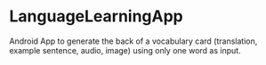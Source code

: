 # LanguageLearningApp
Android App to generate the back of a vocabulary card (translation, example sentence, audio, image) using only one word as input.
